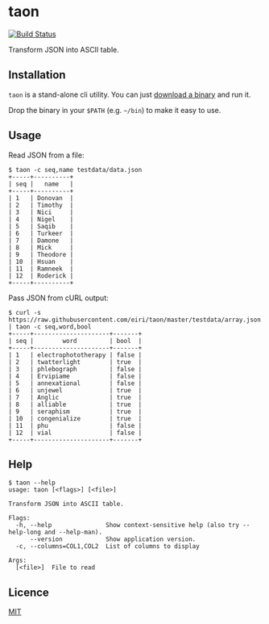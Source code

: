 # taon
[![Build Status](https://travis-ci.com/eiri/taon.svg?branch=master)](https://travis-ci.com/eiri/taon)

Transform JSON into ASCII table.

## Installation

`taon` is a stand-alone cli utility. You can just [download a binary](https://github.com/eiri/taon/releases) and run it.

Drop the binary in your `$PATH` (e.g. `~/bin`) to make it easy to use.

## Usage

Read JSON from a file:
```
$ taon -c seq,name testdata/data.json
+-----+----------+
| seq |   name   |
+-----+----------+
| 1   | Donovan  |
| 2   | Timothy  |
| 3   | Nici     |
| 4   | Nigel    |
| 5   | Saqib    |
| 6   | Turkeer  |
| 7   | Damone   |
| 8   | Mick     |
| 9   | Theodore |
| 10  | Hsuan    |
| 11  | Ramneek  |
| 12  | Roderick |
+-----+----------+
```

Pass JSON from cURL output:
```
$ curl -s https://raw.githubusercontent.com/eiri/taon/master/testdata/array.json | taon -c seq,word,bool
+-----+---------------------+-------+
| seq |        word         | bool  |
+-----+---------------------+-------+
| 1   | electrophototherapy | false |
| 2   | twatterlight        | true  |
| 3   | phlebograph         | false |
| 4   | Ervipiame           | false |
| 5   | annexational        | false |
| 6   | unjewel             | true  |
| 7   | Anglic              | true  |
| 8   | alliable            | true  |
| 9   | seraphism           | true  |
| 10  | congenialize        | true  |
| 11  | phu                 | false |
| 12  | vial                | false |
+-----+---------------------+-------+
```

## Help
```
$ taon --help
usage: taon [<flags>] [<file>]

Transform JSON into ASCII table.

Flags:
  -h, --help               Show context-sensitive help (also try --help-long and --help-man).
      --version            Show application version.
  -c, --columns=COL1,COL2  List of columns to display

Args:
  [<file>]  File to read

```

## Licence

[MIT](https://github.com/eiri/taon/blob/master/LICENSE)
